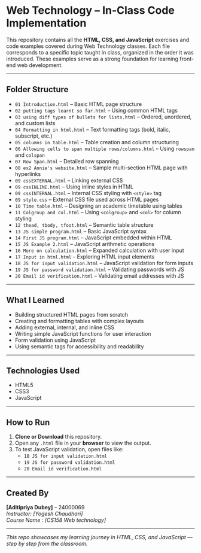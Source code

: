 # Web Technology – In-Class Code Implementation

This repository contains all the **HTML, CSS, and JavaScript** exercises and code examples covered during Web Technology classes. Each file corresponds to a specific topic taught in class, organized in the order it was introduced. These examples serve as a strong foundation for learning front-end web development.

---

## Folder Structure

- `01 Introduction.html` – Basic HTML page structure
- `02 putting tags learnt so far.html` – Using common HTML tags
- `03 using diff types of bullets for lists.html` – Ordered, unordered, and custom lists
- `04 Formatting in html.html` – Text formatting tags (bold, italic, subscript, etc.)
- `05 columns in table.html` – Table creation and column structuring
- `06 Allowing cells to span multiple rows/columns.html` – Using `rowspan` and `colspan`
- `07 Row Span.html` – Detailed row spanning
- `08 ex2 Annie's website.html` – Sample multi-section HTML page with hyperlinks
- `09 cssEXTERNAL.html` – Linking external CSS
- `09 cssINLINE.html` – Using inline styles in HTML
- `09 cssINTERNAL.html` – Internal CSS styling with `<style>` tag
- `09 style.css` – External CSS file used across HTML pages
- `10 Time table.html` – Designing an academic timetable using tables
- `11 Colgroup and col.html` – Using `<colgroup>` and `<col>` for column styling
- `12 thead, tbody, tfoot.html` – Semantic table structure
- `13 JS simple program.html` – Basic JavaScript syntax
- `14 First JS program.html` – JavaScript embedded within HTML
- `15 JS Example 2.html` – JavaScript arithmetic operations
- `16 More on calculation.html` – Expanded calculation with user input
- `17 Input in html.html` – Exploring HTML input elements
- `18 JS for input validation.html` – JavaScript validation for form inputs
- `19 JS for password validation.html` – Validating passwords with JS
- `20 Email id verification.html` – Validating email addresses with JS

---

##  What I Learned

- Building structured HTML pages from scratch
- Creating and formatting tables with complex layouts
- Adding external, internal, and inline CSS
- Writing simple JavaScript functions for user interaction
- Form validation using JavaScript
- Using semantic tags for accessibility and readability

---

##  Technologies Used

- HTML5
- CSS3
- JavaScript 

---

##  How to Run

1. **Clone or Download** this repository.
2. Open any `.html` file in your **browser** to view the output.
3. To test JavaScript validation, open files like:
   - `18 JS for input validation.html`
   - `19 JS for password validation.html`
   - `20 Email id verification.html`

---

##  Created By

**[Aditipriya Dubey]** – 24000069  
*Instructor: [Yogesh Chaudhari]*  
*Course Name : [CS158 Web technology]*

---

_This repo showcases my learning journey in HTML, CSS, and JavaScript — step by step from the classroom._  
